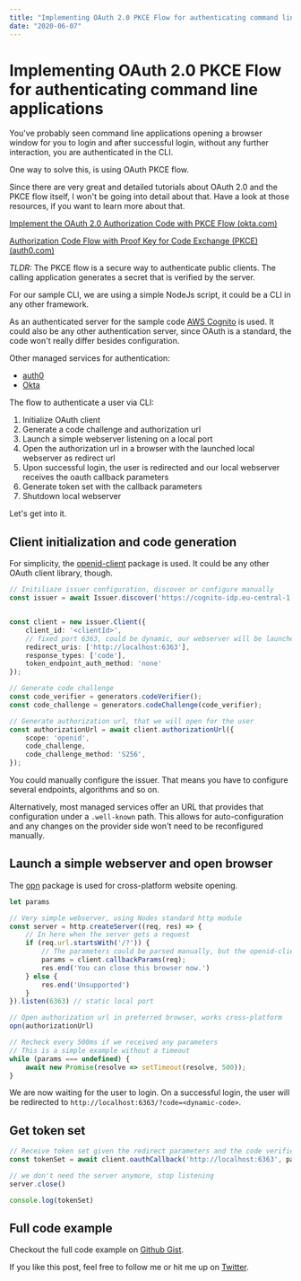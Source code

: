 ```yaml
---
title: "Implementing OAuth 2.0 PKCE Flow for authenticating command line applications"
date: "2020-06-07"
---
```

# Implementing OAuth 2.0 PKCE Flow for authenticating command line applications

You've probably seen command line applications opening a browser window for you to login and after successful login, without any further interaction, you are authenticated in the CLI.

One way to solve this, is using OAuth PKCE flow.

Since there are very great and detailed tutorials about OAuth 2.0 and the PKCE flow itself, I won't be going into detail about that.
Have a look at those resources, if you want to learn more about that.

[Implement the OAuth 2.0 Authorization Code with PKCE Flow (okta.com)](https://developer.okta.com/blog/2019/08/22/okta-authjs-pkce/?utm_campaign=text_website_all_multiple_dev_dev_oauth-pkce_null&utm_source=oauthio&utm_medium=cpc)

[Authorization Code Flow with Proof Key for Code Exchange (PKCE) (auth0.com)](https://auth0.com/docs/flows/concepts/auth-code-pkce)

*TLDR:* The PKCE flow is a secure way to authenticate public clients.
The calling application generates a secret that is verified by the server.

For our sample CLI, we are using a simple NodeJs script, it could be a CLI in any other framework.

As an authenticated server for the sample code [AWS Cognito](https://aws.amazon.com/cognito/) is used.
It could also be any other authentication server, since OAuth is a standard, the code won't really differ besides configuration.

Other managed services for authentication:

* [auth0](https://auth0.com/)
* [Okta](https://okta.com/)

The flow to authenticate a user via CLI:

1. Initialize OAuth client
2. Generate a code challenge and authorization url
3. Launch a simple webserver listening on a local port 
4. Open the authorization url in a browser with the launched local webserver as redirect url
5. Upon successful login, the user is redirected and our local webserver receives the oauth callback parameters
6. Generate token set with the callback parameters
7. Shutdown local webserver

Let's get into it.

## Client initialization and code generation

For simplicity, the [openid-client](https://www.npmjs.com/package/openid-client) package is used.
It could be any other OAuth client library, though.

```ts
// Initiliaze issuer configuration, discover or configure manually
const issuer = await Issuer.discover('https://cognito-idp.eu-central-1.amazonaws.com/eu-central-1_xyz/.well-known/openid-configuration')


const client = new issuer.Client({
    client_id: '<clientId>',
    // fixed port 6363, could be dynamic, our webserver will be launched on this port
    redirect_uris: ['http://localhost:6363'], 
    response_types: ['code'],
    token_endpoint_auth_method: 'none'
});

// Generate code challenge
const code_verifier = generators.codeVerifier();
const code_challenge = generators.codeChallenge(code_verifier);

// Generate authorization url, that we will open for the user
const authorizationUrl = await client.authorizationUrl({
    scope: 'openid',
    code_challenge,
    code_challenge_method: 'S256',
});
```

You could manually configure the issuer.
That means you have to configure several endpoints, algorithms and so on.

Alternatively, most managed services offer an URL that provides that configuration under a `.well-known` path.
This allows for auto-configuration and any changes on the provider side won't need to be reconfigured manually.

## Launch a simple webserver and open browser

The [opn](npmjs.com/package/opn) package is used for cross-platform website opening.

```ts
let params

// Very simple webserver, using Nodes standard http module
const server = http.createServer((req, res) => {
    // In here when the server gets a request
    if (req.url.startsWith('/?')) {
        // The parameters could be parsed manually, but the openid-client offers a function for it
        params = client.callbackParams(req);
        res.end('You can close this browser now.')
    } else {
        res.end('Unsupported')
    }
}).listen(6363) // static local port

// Open authorization url in preferred browser, works cross-platform
opn(authorizationUrl)

// Recheck every 500ms if we received any parameters
// This is a simple example without a timeout
while (params === undefined) {
    await new Promise(resolve => setTimeout(resolve, 500));
}
```

We are now waiting for the user to login.
On a successful login, the user will be redirected to `http://localhost:6363/?code=<dynamic-code>`.

## Get token set

```ts
// Receive token set given the redirect parameters and the code verifier we created earlier
const tokenSet = await client.oauthCallback('http://localhost:6363', params, { code_verifier })

// we don't need the server anymore, stop listening
server.close()

console.log(tokenSet)
```

## Full code example

Checkout the full code example on [Github Gist](https://gist.github.com/kevcodez/0fa6f561315e73c26748dc847e32f113).

If you like this post, feel free to follow me or hit me up on [Twitter](https://twitter.com/kevcodez).